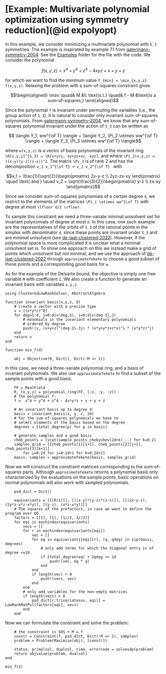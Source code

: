 # [Example: Multivariate polynomial optimization using symmetry reduction](@id expolyopt)
In this example, we consider minimizing a multivariate polynomial with ``S_3`` symmetries. The example is inspirated by example 7.1 from [gatermann-symmetry-2004](@cite). See the [Examples](https://github.com/nanleij/ClusteredLowRankSolver.jl/tree/main/examples) folder for the file with the code. We consider the polynomial
```math
f(x,y,z) = x^4 + y^4 + z^4 - 4xyz + x + y + z
```
for which we want to find the minimum value ``f_{min} = \min_{x,y,z} f(x,y,z)``. Relaxing the problem with a sum-of-squares constraint gives
```math
\begin{aligned}
    \max \quad& M &\\
    \text{s.t.} \quad& f - M &\text{is a sum-of-squares,}
\end{aligned}
```
Since the polynomial ``f`` is invariant under permuting the variables (i.e., the group action of ``S_3``), it is natural to consider only invariant sum-of-squares polynomials. From [gatermann-symmetry-2004](@cite), we know that any sum-of-squares polynomial invariant under the action of ``S_3`` can be written as
```math
    \langle Y_1, ww^{\sf T} \rangle + \langle Y_2, \Pi_2 \otimes ww^{\sf T} \rangle + \langle Y_3, \Pi_3 \otimes ww^{\sf T} \rangle
```
where ``w(x,y,z)`` is a vector of basis polynomials of the invariant ring ``\R[x,y,z]^{S_3} = \R[x+y+z, xy+yz+xz, xyz]``, and where ``\Pi_2(x,y,z) = ((x-y)(y-z)(z-x))^2``. The matrix ``\Pi_3`` is of rank 2 and has the decomposition ``v_1 v_1^{\sf T} + v_2 v_2^{\sf T} ``
with
```math
v_1 = \frac{1}{\sqrt{2}}\begin{pmatrix}
    2x-y-z \\
    2yz-zx-xy
\end{pmatrix} \quad \text{ and } \quad v_2 = \sqrt{\frac{3}{2}}\begin{pmatrix}
    y-z \\
    zx-xy
\end{pmatrix}
```
Since we consider sum-of-squares polynomials of a certain degree ``d``, we restrict to the elements of the matrices ``\Pi_i \otimes ww^{\sf T}`` with degree at most ``\lfloor d/2 \rfloor``.

To sample this constraint we need a three-variate minimal unisolvent set for invariant polynomials of degree at most ``d``. In this case, one such example are the representatives of the orbits of ``S_3`` of the rational points in the simplex with denominator ``d``, since these points are invariant under ``S_3`` and are minimal unisolvent (see [de-laat-clustered-2022](@cite)). However, if the polynomial space is more complicated it is unclear what a minimal unisolvent set is. To show one approach on this we instead make a grid of points which unisolvent but not minimal, and we use the approach of [de-laat-clustered-2022](@cite) through `approximatefekete` to choose a good subset of these points and a corresponding good basis for ``w``.

As for the example of the Delsarte bound, the objective is simply one free variable ``M`` with coefficient ``1``. We also create a function to generate an invariant basis with variables ``x,y,z``.
```@example invariantpolyopt; continued=true
using ClusteredLowRankSolver, AbstractAlgebra

function invariant_basis(x,y,z, d)
    # create a vector with a precise type
    v = [(x*y*z)^0]
    for deg=1:d, j=0:div(deg,3), i=0:div(deg-3j,2)
        # monomials in the invariant elementary polynomials
        # ordered by degree
        push!(v, (x+y+z)^(deg-2i-3j) * (x*y+y*z+z*x)^i * (x*y*z)^j)
    end
    return v
end

function min_f(d)

    obj = Objective(0, Dict(), Dict(:M => 1))
```
In this case, we need a three-variate polynomial ring, and a basis of invariant polynomials. We also use `approximatefekete` to find a subset of the sample points with a good basis.
```@example invariantpolyopt; continued=true
    FF = RealField
    R, (x,y,z) = polynomial_ring(FF, [:x, :y, :z])
    # The polynomial f:
    f =  x^4 + y^4 + z^4 - 4x*y*z + x + y + z

    # An invariant basis up to degree d:
    basis = invariant_basis(x, y, z, 2d)
    # For the sum-of-squares polynomials we have to
    # select elements of the basis based on the degree
    degrees = [total_degree(p) for p in basis]

    # generate samples and a good basis
    cheb_points = [vcat(sample_points_chebyshev(2d+k)...) for k=0:2]
    samples_grid = [[cheb_points[1][i+1], cheb_points[2][j+1], cheb_points[3][k+1]]
        for i=0:2d for j=0:2d+1 for k=0:2d+2]
    basis, samples = approximatefekete(basis, samples_grid)
```
Now we will construct the constraint matrices corresponding to the sum-of-squares parts. Although `approximatefekete` returns a polynomial basis only characterized by the evaluations on the sample points, basic operations on normal polynomials will also work with sampled polynomials.
```@example invariantpolyopt; continued=true
    psd_dict = Dict()

    equivariants = [[[R(1)]], [[(x-y)*(y-z)*(z-x)]], [[(2x-y-z), (2y*z-x*z-x*y)], [(y-z), (x*z-x*y)]]]
    # The squares of the prefactors, in case we want to define the program over QQ
    factors = [[1], [1], [1//2, 3//2]]
    for eqi in eachindex(equivariants)
        vecs = []
        for r in eachindex(equivariants[eqi])
            vec = []
            for eq in equivariants[eqi][r], (q, qdeg) in zip(basis, degrees)
                # only add terms for which the diagonal entry is of degree <=2d
                if 2total_degree(eq) + 2qdeg <= 2d
                    push!(vec, eq * q)
                end
            end
            if length(vec) > 0
                push!(vecs, vec)
            end
        end
        # only add variables for the non-empty matrices
        if length(vecs) > 0
            psd_dict[(:trivariatesos, eqi)] = LowRankMatPol(factors[eqi], vecs)
        end
    end
```
Now we can formulate the constraint and solve the problem:
```@example invariantpolyopt
    # the constraint is SOS + M = f
    constr = Constraint(f, psd_dict, Dict(:M => 1), samples)
    problem = Problem(Maximize(obj), [constr])

    status, primalsol, dualsol, time, errorcode = solvesdp(problem)
    return objvalue(problem, dualsol)
end

min_f(2)
```
